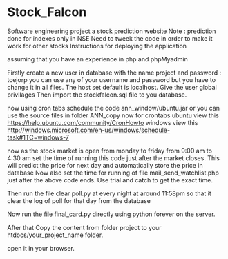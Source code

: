 # Stock_Falcon
Software engineering project a stock prediction website
Note : prediction done for indexes only in NSE
Need to tweek the code in order to make it work for other stocks
Instructions for deploying the application

assuming that you have an experience in php and phpMyadmin

Firstly create a new user in database with the name project and password : tcejorp 
you can use any of your username and password but you have to change it in all files.
The host set default is localhost.
Give the user global privilages
Then import the stockfalcon.sql file to you database.

now using cron tabs schedule the code ann_window/ubuntu.jar or you can use the source files in folder ANN_copy 
now for crontabs 
ubuntu view this https://help.ubuntu.com/community/CronHowto
windows view this http://windows.microsoft.com/en-us/windows/schedule-task#1TC=windows-7

now as the stock market is open from monday to friday from 9:00 am to 4:30 am
set the time of running this code just after the market closes. This will predict the price for next day and automatically store the price in database
Now also set the time for running of file mail_send_watchlist.php just after the above code ends. Use trial and catch to get the exact time.

Then run the file clear poll.py at every night at around 11:58pm so that it clear the log of poll for that day from the database


Now run the file final_card.py directly using python forever on the server.

After that Copy the content from folder project to your htdocs/your_project_name folder.

open it in your browser.




